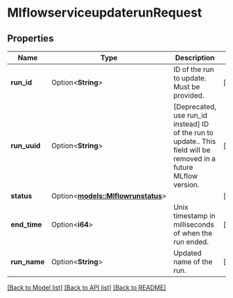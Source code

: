 # MlflowserviceupdaterunRequest

## Properties

Name | Type | Description | Notes
------------ | ------------- | ------------- | -------------
**run_id** | Option<**String**> | ID of the run to update. Must be provided. | [optional]
**run_uuid** | Option<**String**> | [Deprecated, use run_id instead] ID of the run to update.. This field will be removed in a future MLflow version. | [optional]
**status** | Option<[**models::Mlflowrunstatus**](Mlflowrunstatus.md)> |  | [optional]
**end_time** | Option<**i64**> | Unix timestamp in milliseconds of when the run ended. | [optional]
**run_name** | Option<**String**> | Updated name of the run. | [optional]

[[Back to Model list]](../README.md#documentation-for-models) [[Back to API list]](../README.md#documentation-for-api-endpoints) [[Back to README]](../README.md)


